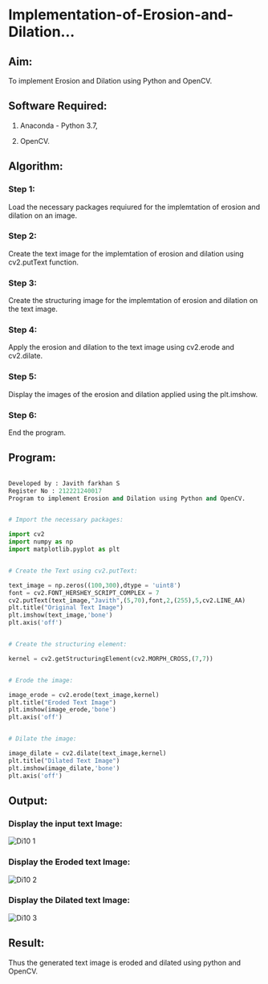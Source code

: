 # Implementation-of-Erosion-and-Dilation...

## Aim:

To implement Erosion and Dilation using Python and OpenCV.

## Software Required:

1. Anaconda - Python 3.7,

2. OpenCV.

## Algorithm:

### Step 1:

Load the necessary packages requiured for the implemtation of erosion and dilation on an image.

### Step 2:

Create the text image for the implemtation of erosion and dilation using cv2.putText function.

### Step 3:

Create the structuring image for the implemtation of erosion and dilation on the text image.

### Step 4:

Apply the erosion and dilation to the text image using cv2.erode and cv2.dilate.

### Step 5:

Display the images of the erosion and dilation applied using the plt.imshow.
 
### Step 6:

End the program.

## Program:

```python

Developed by : Javith farkhan S
Register No : 212221240017
Program to implement Erosion and Dilation using Python and OpenCV.

```

```python

# Import the necessary packages:

import cv2
import numpy as np
import matplotlib.pyplot as plt

```

```python

# Create the Text using cv2.putText:

text_image = np.zeros((100,300),dtype = 'uint8')
font = cv2.FONT_HERSHEY_SCRIPT_COMPLEX = 7
cv2.putText(text_image,"Javith",(5,70),font,2,(255),5,cv2.LINE_AA)
plt.title("Original Text Image")
plt.imshow(text_image,'bone')
plt.axis('off')

```

```python

# Create the structuring element:

kernel = cv2.getStructuringElement(cv2.MORPH_CROSS,(7,7))

```

```python

# Erode the image:

image_erode = cv2.erode(text_image,kernel)
plt.title("Eroded Text Image")
plt.imshow(image_erode,'bone')
plt.axis('off')

```

```python

# Dilate the image:

image_dilate = cv2.dilate(text_image,kernel)
plt.title("Dilated Text Image")
plt.imshow(image_dilate,'bone')
plt.axis('off')

```

## Output:

### Display the input text Image:

![Di10 1](https://github.com/Javith-farkhan/Implementation-of-Erosion-and-Dilation/assets/94296805/648cfcec-9cd1-49cb-be0d-77ee716518a8)


### Display the Eroded text Image:

![Di10 2](https://github.com/Javith-farkhan/Implementation-of-Erosion-and-Dilation/assets/94296805/493909be-43c3-45dc-940e-d1e0b5203933)


### Display the Dilated text Image:

![Di10 3](https://github.com/Javith-farkhan/Implementation-of-Erosion-and-Dilation/assets/94296805/6d095d1a-e8b6-48ce-b8d4-49e6d562e09a)


## Result:

Thus the generated text image is eroded and dilated using python and OpenCV.

